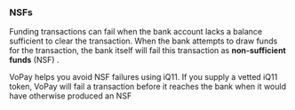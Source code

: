 ### NSFs

<!-- transaction can fail due to NSF -->
Funding transactions can fail when the bank account lacks a balance sufficient to clear the transaction. When the bank attempts to draw funds for the transaction, the bank itself will fail this transaction as **non-sufficient funds** (NSF) .

VoPay helps you avoid NSF failures using iQ11. If you supply a vetted iQ11 token, VoPay will fail a transaction before it reaches the bank when it would have otherwise produced an NSF
<!--   - troubleshooting.md -->
<!--   - when-do-transactions-fail.md -->
<!--   - common-errors.md -->
<!--   - flagged-transactions.md -->

<!--   - nsfs.md -->

<!--   - nsf-checks.md -->
<!--   - invalid-account-info.md -->
<!--   - other-errors.md -->
<!--   - other-transaction-requests.md -->
<!--   - cancel.md -->
<!--   - refund.md -->
<!--   - removing-flags.md -->
